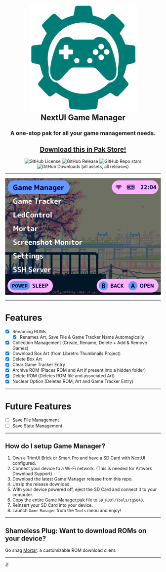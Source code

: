 <div align="center">
    <img src=".github/resources/game_manager_logo.png" width="auto" alt="Game Manager Logo">
<h3 style="font-size: 25px; margin-top:0px; padding-top: 0px;">
    NextUI Game Manager
</h3>

<h4 style="font-size: 18px;">
A one-stop pak for all your game management needs.
</h4>

## [Download this in Pak Store!](https://github.com/UncleJunVIP/nextui-pak-store)

![GitHub License](https://img.shields.io/github/license/UncleJunVip/nextui-game-manager?style=for-the-badge)
![GitHub Release](https://img.shields.io/github/v/release/UncleJunVIP/nextui-game-manager?sort=semver&style=for-the-badge)
![GitHub Repo stars](https://img.shields.io/github/stars/UncleJunVip/nextui-game-manager?style=for-the-badge)
![GitHub Downloads (all assets, all releases)](https://img.shields.io/github/downloads/UncleJunVIP/nextui-game-manager/total?style=for-the-badge&label=Total%20Downloads)


<hr />

<img src=".github/resources/game_tracker_preview.webp" width="auto" alt="Preview">

</div>

---

# Features

- [x] Renaming ROMs
    - [x] Renames Art, Save File & Game Tracker Name Automagically
- [x] Collection Management (Create, Rename, Delete + Add & Remove Games)
- [x] Download Box Art (from Libretro Thumbnails Project)
- [x] Delete Box Art
- [x] Clear Game Tracker Entry
- [x] Archive ROM (Places ROM and Art if present into a hidden folder)
- [x] Delete ROM (Deletes ROM file and associated Art)
- [x] Nuclear Option (Deletes ROM, Art and Game Tracker Entry)

---

# Future Features

- [ ] Save File Management
- [ ] Save State Management

---

## How do I setup Game Manager?

1. Own a TrimUI Brick or Smart Pro and have a SD Card with NextUI configured.
2. Connect your device to a Wi-Fi network. (This is needed for Artwork Download Support)
3. Download the latest Game Manager release from this repo.
4. Unzip the release download.
5. With your device powered off, eject the SD Card and connect it to your computer.
6. Copy the entire Game Manager.pak file to `SD_ROOT/Tools/tg5040`.
7. Reinsert your SD Card into your device.
8. Launch `Game Manager` from the `Tools` menu and enjoy!

---

## Shameless Plug: Want to download ROMs on your device? 

Go snag [Mortar](https://github.com/UncleJunVIP/Mortar): a customizable ROM download client.

---

✌️
